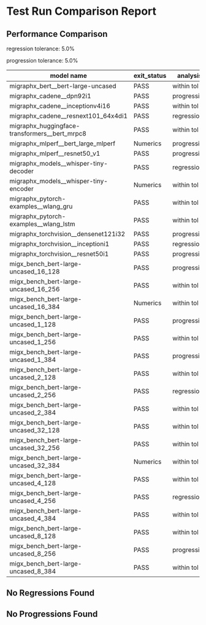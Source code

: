 # Test Run Comparison Report

## Performance Comparison

regression tolerance: 5.0%

progression tolerance: 5.0%

|model name|exit_status|analysis|old_time_ms|new_time_ms|change_ms|percent_change|
|---|---|---|---|---|---|---|
|migraphx_bert__bert-large-uncased|PASS|within tol|368.7395|369.9888|1.2493|0.34%|
|migraphx_cadene__dpn92i1|PASS|progression|810.6182|165.5501|-645.0681|-79.58%|
|migraphx_cadene__inceptionv4i16|PASS|within tol|5623.9197|5413.4343|-210.4854|-3.74%|
|migraphx_cadene__resnext101_64x4di1|PASS|regression|311.7367|329.5718|17.8351|5.72%|
|migraphx_huggingface-transformers__bert_mrpc8|PASS|within tol|400.3088|399.3836|-0.9252|-0.23%|
|migraphx_mlperf__bert_large_mlperf|Numerics|progression|514.5991|470.6991|-43.8999|-8.53%|
|migraphx_mlperf__resnet50_v1|PASS|progression|90.9011|85.5723|-5.3289|-5.86%|
|migraphx_models__whisper-tiny-decoder|PASS|regression|61.9548|65.4538|3.4991|5.65%|
|migraphx_models__whisper-tiny-encoder|Numerics|within tol|206.9892|206.9714|-0.0178|-0.01%|
|migraphx_pytorch-examples__wlang_gru|PASS|within tol|58.8773|58.2698|-0.6074|-1.03%|
|migraphx_pytorch-examples__wlang_lstm|PASS|within tol|20.709|19.7353|-0.9737|-4.7%|
|migraphx_torchvision__densenet121i32|PASS|progression|1657.1511|1551.4422|-105.7088|-6.38%|
|migraphx_torchvision__inceptioni1|PASS|regression|196.4592|207.5123|11.0531|5.63%|
|migraphx_torchvision__resnet50i1|PASS|progression|111.2386|83.5537|-27.6849|-24.89%|
|migx_bench_bert-large-uncased_16_128|PASS|progression|1894.1816|1559.7311|-334.4505|-17.66%|
|migx_bench_bert-large-uncased_16_256|PASS|within tol|5282.1973|5363.6121|81.4148|1.54%|
|migx_bench_bert-large-uncased_16_384|Numerics|within tol|9727.0706|9330.185|-396.8856|-4.08%|
|migx_bench_bert-large-uncased_1_128|PASS|progression|182.925|163.3177|-19.6073|-10.72%|
|migx_bench_bert-large-uncased_1_256|PASS|within tol|250.3915|251.5215|1.1301|0.45%|
|migx_bench_bert-large-uncased_1_384|PASS|progression|491.8543|363.7108|-128.1434|-26.05%|
|migx_bench_bert-large-uncased_2_128|PASS|within tol|240.006|245.7161|5.7101|2.38%|
|migx_bench_bert-large-uncased_2_256|PASS|regression|462.5319|761.74|299.208|64.69%|
|migx_bench_bert-large-uncased_2_384|PASS|within tol|693.2319|711.2231|17.9912|2.6%|
|migx_bench_bert-large-uncased_32_128|PASS|within tol|5135.3102|5034.4835|-100.8267|-1.96%|
|migx_bench_bert-large-uncased_32_256|PASS|within tol|13794.0324|13840.072|46.0395|0.33%|
|migx_bench_bert-large-uncased_32_384|Numerics|within tol|23782.7968|22971.2893|-811.5075|-3.41%|
|migx_bench_bert-large-uncased_4_128|PASS|within tol|412.0171|406.9765|-5.0406|-1.22%|
|migx_bench_bert-large-uncased_4_256|PASS|regression|799.0586|851.6941|52.6354|6.59%|
|migx_bench_bert-large-uncased_4_384|PASS|within tol|1242.1834|1299.433|57.2496|4.61%|
|migx_bench_bert-large-uncased_8_128|PASS|within tol|738.8654|749.4212|10.5558|1.43%|
|migx_bench_bert-large-uncased_8_256|PASS|progression|1749.9531|1639.8571|-110.096|-6.29%|
|migx_bench_bert-large-uncased_8_384|PASS|within tol|3497.5834|3371.7451|-125.8383|-3.6%|

## No Regressions Found

## No Progressions Found

